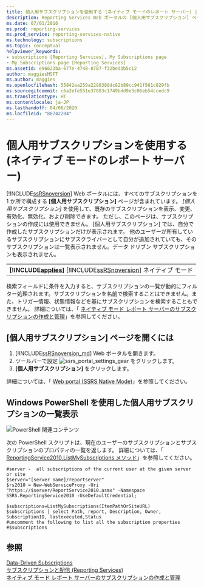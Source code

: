 ```yaml
---
title: 個人用サブスクリプションを使用する (ネイティブ モードのレポート サーバー) | Microsoft Docs
description: Reporting Services Web ポータルの [個人用サブスクリプション] ページを使用して、既存のサブスクリプションを表示、変更、有効化、無効化、または削除する方法について説明します。
ms.date: 07/01/2016
ms.prod: reporting-services
ms.prod_service: reporting-services-native
ms.technology: subscriptions
ms.topic: conceptual
helpviewer_keywords:
- subscriptions [Reporting Services], My Subscriptions page
- My Subscriptions page [Reporting Services]
ms.assetid: e96623ba-677e-4748-8787-f32bed3b5c12
author: maggiesMSFT
ms.author: maggies
ms.openlocfilehash: 55842ea259a2298388dc82b89cc941f561c029fb
ms.sourcegitcommit: c6a2efe551e37883c1749bdd9e3c06eb54ccedc9
ms.translationtype: HT
ms.contentlocale: ja-JP
ms.lasthandoff: 04/06/2020
ms.locfileid: "80742204"
---
```

# <a name="use-my-subscriptions-native-mode-report-server"></a>個人用サブスクリプションを使用する (ネイティブ モードのレポート サーバー)
[!INCLUDE[ssRSnoversion](../../includes/ssrsnoversion-md.md)] Web ポータルには、すべてのサブスクリプションを 1 か所で構成する **[個人用サブスクリプション]** ページが含まれています。 *[個人用サブスクリプション]* を使用して、既存のサブスクリプションを表示、変更、有効化、無効化、および削除できます。 ただし、このページは、サブスクリプションの作成には使用できません。  [個人用サブスクリプション] では、自分で作成したサブスクリプションだけが表示されます。 他のユーザーが所有しているサブスクリプションにサブスクライバーとして自分が追加されていても、そのサブスクリプションは一覧表示されません。データ ドリブン サブスクリプションも表示されません。
  
||  
|-|  
|**[!INCLUDE[applies](../../includes/applies-md.md)]**  [!INCLUDE[ssRSnoversion](../../includes/ssrsnoversion-md.md)] ネイティブ モード|  
  
検索フィールドに条件を入力すると、サブスクリプションの一覧が動的にフィルター処理されます。サブスクリプションを名前で検索することはできません。また、トリガー情報、状態情報などを基にサブスクリプションを検索することもできません。 詳細については、「 [ネイティブ モード レポート サーバーのサブスクリプションの作成と管理](../../reporting-services/subscriptions/create-and-manage-subscriptions-for-native-mode-report-servers.md)」を参照してください。
  
## <a name="to-open-the-my-subscriptions-page"></a>[個人用サブスクリプション] ページを開くには  
1. [!INCLUDE[ssRSnoversion_md](../../includes/ssrsnoversion-md.md)] Web ポータルを開きます。
2. ツールバーで設定 ![ssrs_portal_settings_gear](../../reporting-services/subscriptions/media/ssrs-portal-settings-gear.png) をクリックします。
3. **[個人用サブスクリプション]** をクリックします。

詳細については、「 [Web portal (SSRS Native Mode)](../../reporting-services/web-portal-ssrs-native-mode.md)」を参照してください。

## <a name="use-windows-powershell-to-list-mysubscriptions"></a>Windows PowerShell を使用した個人用サブスクリプションの一覧表示  
 ![PowerShell 関連コンテンツ](https://docs.microsoft.com/analysis-services/analysis-services/instances/install-windows/media/rs-powershellicon.jpg "PowerShell 関連コンテンツ")  
  
 次の PowerShell スクリプトは、現在のユーザーのサブスクリプションとサブスクリプションのプロパティの一覧を返します。 詳細については、「 [ReportingService2010.ListMySubscriptions メソッド](https://technet.microsoft.com/library/reportservice2010.reportingservice2010.listmysubscriptions.aspx)」を参照してください。  
  
```  
#server -  all subscriptions of the current user at the given server or site  
$server="[server name]/reportserver"  
$rs2010 = New-WebServiceProxy -Uri "https://$server/ReportService2010.asmx" -Namespace SSRS.ReportingService2010 -UseDefaultCredential;  
  
$subscriptions=ListMySubscriptions(ItemPathOrSiteURL)  
$subscriptions | select Path, report, Description, Owner, SubscriptionID, lastexecuted,Status  
#uncomment the following to list all the subscription properties  
#$subscriptions

```  
  
## <a name="see-also"></a>参照  
 [Data-Driven Subscriptions](../../reporting-services/subscriptions/data-driven-subscriptions.md)   
 [サブスクリプションと配信 &#40;Reporting Services&#41;](../../reporting-services/subscriptions/subscriptions-and-delivery-reporting-services.md)   
 [ネイティブ モード レポート サーバーのサブスクリプションの作成と管理](https://msdn.microsoft.com/7f46cbdb-5102-4941-bca2-5e0ff9012c6b)  
  
  
